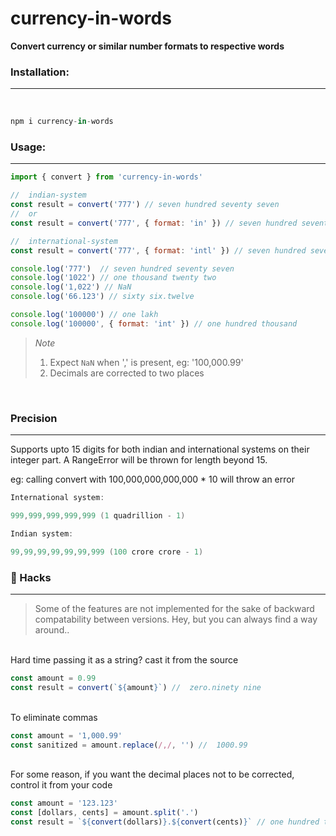 # currency-in-words

**Convert currency or similar number formats to respective words**
<br>

### Installation:
___
<br>

```javascript
npm i currency-in-words
```

### Usage:
___

```javascript
import { convert } from 'currency-in-words'

//  indian-system
const result = convert('777') // seven hundred seventy seven
//  or
const result = convert('777', { format: 'in' }) // seven hundred seventy seven

//  international-system
const result = convert('777', { format: 'intl' }) // seven hundred seventy seven
```

```javascript
console.log('777')  // seven hundred seventy seven
console.log('1022') // one thousand twenty two
console.log('1,022') // NaN
console.log('66.123') // sixty six.twelve

console.log('100000') // one lakh
console.log('100000', { format: 'int' }) // one hundred thousand
```
> *Note*
> 1. Expect ```NaN``` when ',' is present, eg: '100,000.99'
> 2. Decimals are corrected to two places

<br>

### Precision
___

Supports upto 15 digits for both indian and international systems on their integer part. A RangeError will be thrown for length beyond 15.

eg: calling convert with 100,000,000,000,000 * 10 will throw an error

```java
International system:

999,999,999,999,999 (1 quadrillion - 1)

Indian system:

99,99,99,99,99,99,999 (100 crore crore - 1)

```

### :rocket: Hacks
___


> Some of the features are not implemented for the sake of backward compatability between versions. Hey, but you can always find a way around..

<br>
Hard time passing it as a string? cast it from the source
<br>

```javascript
const amount = 0.99
const result = convert(`${amount}`) //  zero.ninety nine
```
<br>
To eliminate commas
<br>

```javascript
const amount = '1,000.99'
const sanitized = amount.replace(/,/, '') //  1000.99
```
<br>
For some reason, if you want the decimal places not to be corrected, control it from your code
<br>

```javascript
const amount = '123.123'
const [dollars, cents] = amount.split('.')
const result = `${convert(dollars)}.${convert(cents)}` // one hundred twenty threee.one hundred twenty three
```
<br>
